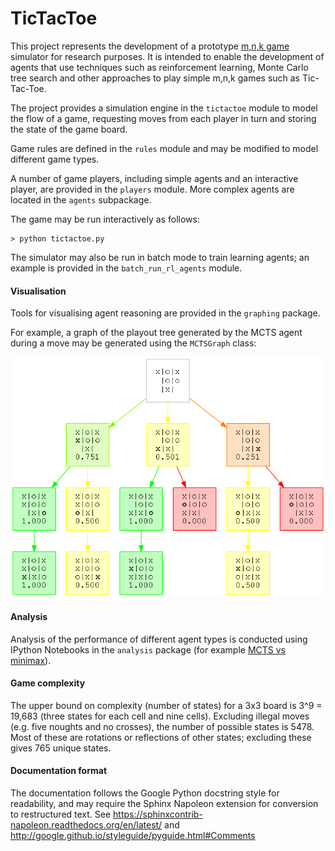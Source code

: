 # TicTacToe

This project represents the development of a prototype [m,n,k game](https://en.wikipedia.org/wiki/M,n,k-game)
simulator for research purposes. It is intended to enable the development of 
agents that use techniques such as reinforcement learning, Monte Carlo tree 
search and other approaches to play simple m,n,k games such as Tic-Tac-Toe.

The project provides a simulation engine in the `tictactoe` module to model the
flow of a game, requesting moves from each player in turn and storing the state 
of the game board.

Game rules are defined in the `rules` module and may be modified to model 
different game types.

A number of game players, including simple agents and an interactive player, are
provided in the `players` module. More complex agents are located in the 
`agents` subpackage.

 The game may be run interactively as follows:

    > python tictactoe.py
 
The simulator may also be run in batch mode to train learning agents; an example
is provided in the `batch_run_rl_agents` module. 


#### Visualisation

Tools for visualising agent reasoning are provided in the `graphing` package.
 
For example, a graph of the playout tree generated by the MCTS agent during a 
move may be generated using the `MCTSGraph` class:

![Example of visualisation of MCTS playout tree](mcts_tree_graph.png)


#### Analysis

Analysis of the performance of different agent types is conducted using IPython 
Notebooks in the `analysis` package (for example [MCTS vs minimax](tictactoe/src/analysis/mcts_vs_minimax.ipynb)).


#### Game complexity

The upper bound on complexity (number of states) for a 3x3 board is 3^9 = 19,683
(three states for each cell and nine cells). Excluding illegal moves (e.g. five
noughts and no crosses), the number of possible states is 5478. Most of these
are rotations or reflections of other states; excluding these gives 765 unique
states.


#### Documentation format

The documentation follows the Google Python docstring style for readability,
and may require the Sphinx Napoleon extension for conversion to restructured 
text. See https://sphinxcontrib-napoleon.readthedocs.org/en/latest/ and
http://google.github.io/styleguide/pyguide.html#Comments
